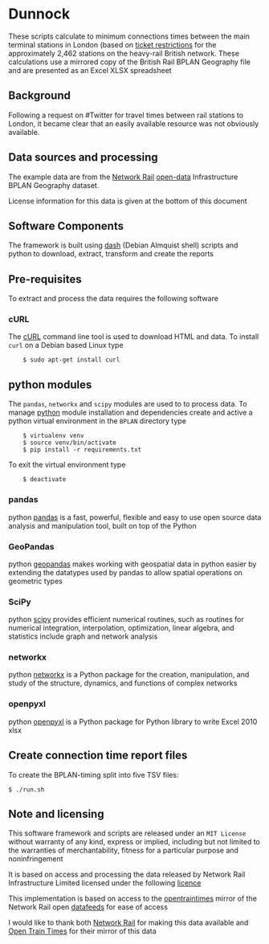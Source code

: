 # **Dunnock**

These scripts calculate to minimum connections times between the main terminal stations in London (based on [ticket restrictions](https://www.nationalrail.co.uk/times_fares/ticket_types/46587.aspx) for the approximately 2,462 stations on the heavy-rail British network. These calculations use a mirrored copy of the British Rail BPLAN Geography file and are presented as an Excel XLSX spreadsheet 

## Background

Following a request on #Twitter for travel times between rail stations to London, it became clear that an easily available resource was not obviously available.

## Data sources and processing

The example data are from the [Network Rail](https://www.networkrail.co.uk/) [open-data](https://www.networkrail.co.uk/who-we-are/transparency-and-ethics/transparency/open-data-feeds/) Infrastructure BPLAN Geography dataset. 

License information for this data is given at the bottom of this document

## Software Components

The framework is built using [dash](http://gondor.apana.org.au/~herbert/dash/) (Debian Almquist shell) scripts and python to download, extract, transform and create the reports

## Pre-requisites

To extract and process the data requires the following software

### cURL

The [cURL](http://curl.haxx.se) command line tool is used to download HTML and data. To install `curl` on a Debian based Linux type
```console
    $ sudo apt-get install curl
```

## python modules

The `pandas`, `networkx` and `scipy` modules are used to to process data. To manage [python](https://www.python.org/) module installation and dependencies create and active a python virtual environment in the `BPLAN` directory type
```console
    $ virtualenv venv
    $ source venv/bin/activate
    $ pip install -r requirements.txt
```

To exit the virtual environment type
```console
    $ deactivate
```

### pandas
python [pandas](https://pandas.pydata.org) is a fast, powerful, flexible and easy to use open source data analysis and manipulation tool, built on top of the Python

### GeoPandas
python [geopandas](https://geopandas.org/) makes working with geospatial data in python easier by extending the datatypes used by pandas to allow spatial operations on geometric types

### SciPy
python [scipy](https://www.scipy.org/) provides efficient numerical routines, such as routines for numerical integration, interpolation, optimization, linear algebra, and statistics include graph and network analysis

### networkx
python [networkx](https://networkx.org/) is a Python package for the creation, manipulation, and study of the structure, dynamics, and functions of complex networks

### openpyxl
python [openpyxl](https://openpyxl.readthedocs.io/en/stable/) is a Python package for Python library to write Excel 2010 xlsx

## Create connection time report files

To create the BPLAN-timing split into five TSV files:
```console
$ ./run.sh
```

## Note and licensing

This software framework and scripts are released under an `MIT License` without  warranty of any kind, express or implied, including but not limited to the warranties of merchantability, fitness for a particular purpose and noninfringement

It is based on access and processing the data released by Network Rail Infrastructure Limited licensed under the following [licence](www.networkrail.co.uk/data-feeds/terms-and-conditions)

This implementation is based on access to the [opentraintimes](https://networkrail.opendata.opentraintimes.com/) mirror of the Network Rail open [datafeeds](https://datafeeds.networkrail.co.uk) for ease of access

I would like to thank both [Network Rail](https://www.networkrail.co.uk/) for making this data available and [Open Train Times](https://www.opentraintimes.com/) for their mirror of this data
